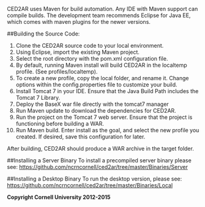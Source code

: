 CED2AR uses Maven for build automation. Any IDE with Maven support can compile builds. The development team recommends Eclipse for Java EE, which comes with maven plugins for the newer versions.

##Building the Source Code:

1. Clone the CED2AR source code to your local environment. 
2. Using Eclipse, import the existing Maven project. 
3. Select the root directory with the pom.xml configuration file.
4. By default, running Maven install will build CED2AR in the localtemp profile. (See profiles/localtemp). 
5. To create a new profile, copy the local folder, and rename it. Change options within the config.properties file to customize your build.
6. Install Tomcat 7 in your IDE. Ensure that the Java Build Path includes the Tomcat 7 Library. 
7. Deploy the BaseX war file directly with the tomcat7 manager 
8. Run Maven update to download the dependencies for CED2AR.
9. Run the project on the Tomcat 7 web server. Ensure that the project is functioning before building a WAR. 
10. Run Maven build. Enter install as the goal, and select the new profile you created. If desired, save this configuration for later.

After building, CED2AR should produce a WAR archive in the target folder.

##Installing a Server Binary
To install a precompiled server binary please see:
https://github.com/ncrncornell/ced2ar/tree/master/Binaries/Server

##Installing a Desktop Binary
To run the desktop version, please see:
https://github.com/ncrncornell/ced2ar/tree/master/Binaries/Local

**Copyright Cornell University 2012-2015**
